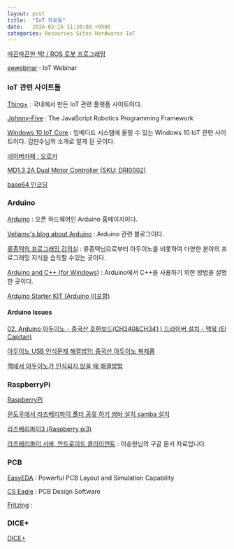 ```yaml
---
layout: post
title:  "IoT 자료들"
date:   2016-02-16 11:30:00 +0900
categories: Resources Sites Hardwares IoT
---
```



[따끈따끈한 책! / ROS 로봇 프로그래밍](http://blog.naver.com/passionvirus)

[eewebinar](https://www.eewebinar.co.kr/webinar_detail.asp?idx=261) : IoT Webinar

### IoT 관련 사이트들

[Thing+](https://thingplus.net) : 국내에서 만든 IoT 관련 플랫폼 사이트이다.  

[Johnny-Five](https://github.com/rwaldron/johnny-five#example-programs) : The JavaScript Robotics Programming Framework

[Windows 10 IoT Core](http://ms-iot.github.io/content/en-US/Downloads.htm) : 임베디드 시스템에 올릴 수 있는 Windows 10 IoT 관련 사이트이다. 김만수님의 소개로 알게 된 곳이다.

[네이버카페 : 오로카](http://cafe.naver.com/openrt.cafe?iframe_url=/ArticleRead.nhn%3Fclubid=25572101%26articleid=13541%26referrerAllArticles=false)

[MD1.3 2A Dual Motor Controller (SKU: DRI0002)](http://www.dfrobot.com/wiki/index.php/MD1.3_2A_Dual_Motor_Controller_%28SKU:_DRI0002%29)

[base64 인코딩](https://www.google.co.kr/search?q=base64+%EC%9D%B8%EC%BD%94%EB%94%A9&ie=UTF-8&oe=UTF-8&hl=ko-kr&client=safari)


### Arduino

[Arduino](https://www.arduino.cc/en/Main/Donate) : 오픈 하드웨어인 Arduino 홈페이지이다.

[Vellamy's blog about Arduino](http://vellamy.blogspot.kr/p/sockettcpiparduino.html) : Arduino 관련 블로그이다.

[류종택의 프로그래밍 강의실](http://ryulib.tistory.com/) : 류종택님으로부터 아두이노를 비롯하여 다양한 분야의 프로그래밍 지식을 습득할 수있는 곳이다.

[Arduino and C++ (for Windows)](http://playground.arduino.cc/Interfacing/CPPWindows) : Arduino에서 C++을 사용하기 위한 방법을 설명한 곳이다.

[Arduino Starter KIT (Arduino 미포함)](http://mcuboard.com/shop/goods/goods_view.php?goodsno=1303&inflow=naver&NaPm=ct%3Diknnarls%7Cci%3D8524381c86511fc65c32c115cb02d117c8594535%7Ctr%3Dslsl%7Csn%3D312925%7Chk%3D9cabe1e7ef3545b6ca6fc66ee3fbfc1a599925c6)


#### Arduino Issues

[02. Arduino 아두이노 - 중국산 호환보드(CH340&CH341 ) 드라이버 설치 - 맥북 (El Capitan)](http://zelkun.tistory.com/40)

[아두이노 USB 인식문제 해결법?!: 중국산 아두이노 복제품](http://blog.naver.com/PostView.nhn?blogId=majelran&logNo=220311966405)

[맥에서 아두이노가 인식되지 않을 때 해결방법](http://mercerlee.tistory.com/8)


### RaspberryPi

[RaspberryPi](https://www.raspberrypi.org)

[윈도우에서 라즈베리파이 폴더 공유 하기 쌈바 설치 samba 설치](http://webcreate.tistory.com/entry/윈도우에서-라즈베리파이-폴더-공유-하기-쌈바-설치-samba-설치)

[라즈베리파이3 (Raspberry pi3)](http://www.icbanq.com/P007108388/B)

[라즈베리파이 서버, 안드로이드 클라이언트](https://docs.google.com/document/d/1ilwlsvUdtRkT8aZ_dFroPQMpd4vV9y3ZhOIIhZI5pc4/edit) : 이승원님의 구글 문서 자료입니다.

### PCB

[EasyEDA](https://easyeda.com) : Powerful PCB Layout and Simulation Capability

[CS Eagle](http://www.cadsoftusa.com/download-eagle/) : PCB Design Software

[Fritzing](http://fritzing.org/download/) :


### DICE+

[DICE+](http://www.dicepl.us/en/)
